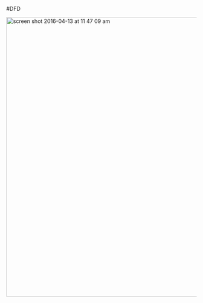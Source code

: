 #DFD

<img width="741" alt="screen shot 2016-04-13 at 11 47 09 am" src="https://cloud.githubusercontent.com/assets/17163721/14501733/8519c52c-016d-11e6-8b55-9b866300494f.png">
